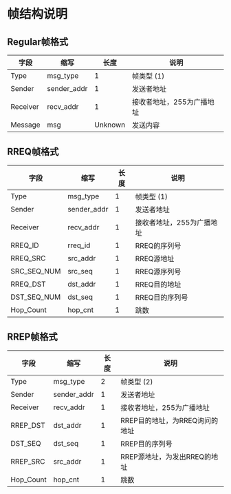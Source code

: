 # 帧结构说明
## Regular帧格式
| 字段     | 缩写        | 长度    | 说明                      |
| -------- | ----------- | ------- | ------------------------- |
| Type     | msg_type    | 1       | 帧类型 (1)                |
| Sender   | sender_addr | 1       | 发送者地址                |
| Receiver | recv_addr   | 1       | 接收者地址，255为广播地址 |
| Message  | msg         | Unknown | 发送内容                  |

## RREQ帧格式
| 字段        | 缩写        | 长度 | 说明                      |
| ----------- | ----------- | ---- | ------------------------- |
| Type        | msg_type    | 1    | 帧类型 (1)                |
| Sender      | sender_addr | 1    | 发送者地址                |
| Receiver    | recv_addr   | 1    | 接收者地址，255为广播地址 |
| RREQ_ID     | rreq_id     | 1    | RREQ的序列号              |
| RREQ_SRC    | src_addr    | 1    | RREQ源地址                |
| SRC_SEQ_NUM | src_seq     | 1    | RREQ源序列号              |
| RREQ_DST    | dst_addr    | 1    | RREQ目的地址              |
| DST_SEQ_NUM | dst_seq     | 1    | RREQ目的序列号            |
| Hop_Count   | hop_cnt     | 1    | 跳数                      |

## RREP帧格式
| 字段      | 缩写        | 长度 | 说明                           |
| --------- | ----------- | ---- | ------------------------------ |
| Type      | msg_type    | 2    | 帧类型 (2)                     |
| Sender    | sender_addr | 1    | 发送者地址                     |
| Receiver  | recv_addr   | 1    | 接收者地址，255为广播地址      |
| RREP_DST  | dst_addr    | 1    | RREP目的地址，为RREQ询问的地址 |
| DST_SEQ   | dst_seq     | 1    | RREP目的序列号                 |
| RREP_SRC  | src_addr    | 1    | RREP源地址，为发出RREQ的地址   |
| Hop_Count | hop_cnt     | 1    | 跳数                           |


